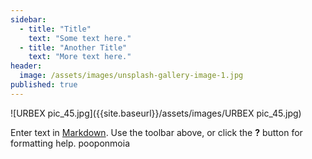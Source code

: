 ```yaml
---
sidebar:
  - title: "Title"
    text: "Some text here."
  - title: "Another Title"
    text: "More text here."
header:
  image: /assets/images/unsplash-gallery-image-1.jpg
published: true
---
```

![URBEX pic_45.jpg]({{site.baseurl}}/assets/images/URBEX pic_45.jpg)

Enter text in [Markdown](http://daringfireball.net/projects/markdown/). Use the toolbar above, or click the **?** button for formatting help.
pooponmoia
